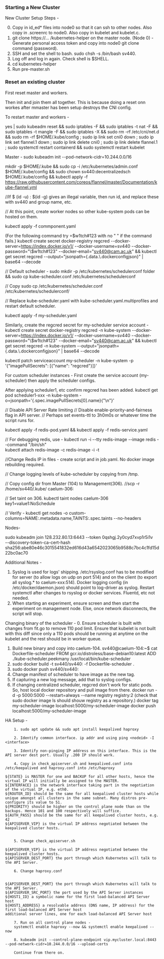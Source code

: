 ### Starting a New Cluster

New Cluster Setup Steps -


0. Copy in id_ed* files into node0 so that it can ssh to other nodes. Also copy in .screenrc to node0. Also copy in kubelet and kubelet.c. 
1. git clone https://... /kubernetes-helper on the master node. (Node 0) - Generate personal access token and copy into node0 git clone command (password).
2. SSH and set the shell to bash. sudo chsh -s /bin/bash sv440.
3. Log off and log in again. Check shell is $SHELL.
4. cd kubernetes-helper
5. Run pre-master.sh


### Reset an existing cluster
First reset master and workers.

Then init and join them all together.
This is because doing a reset onn workes after mmaster has been setup destroys the CNI config.

To restart master and workers -

yes | sudo kubeadm reset && sudo iptables -F && sudo iptables -t nat -F && sudo iptables -t mangle -F && sudo iptables -X && sudo rm -rf /etc/cni/net.d && sudo rm -rf $HOME/.kube/config ; sudo ip link set cni0 down ; sudo ip link set flannel.1 down ; sudo ip link delete cni0 ; sudo ip link delete flannel.1 ; sudo systemctl restart containerd && sudo systemctl restart kubelet

Master -
sudo kubeadm init --pod-network-cidr=10.244.0.0/16

mkdir -p $HOME/.kube && sudo cp -i /etc/kubernetes/admin.conf $HOME/.kube/config && sudo chown sv440:decentralizedsch $HOME/.kube/config && kubectl apply -f https://raw.githubusercontent.com/coreos/flannel/master/Documentation/kube-flannel.yml


//If $ (id -u) : $(id -g) gives an illegal variable, then run id, and replace these with sv440 and group name, etc.



// At this point, create worker nodes so other kube-system pods can be hosted on them.

kubectl apply -f commponent.yaml

(For the following command try =\$w1tch\#123 with no " " if the command fails.)
kubectl create secret docker-registry regcred --docker-server=https://index.docker.io/v1/ --docker-username=sv440 --docker-password="\\$w1tch#123" --docker-email="sv440@cam.ac.uk" && kubectl get secret regcred --output="jsonpath={.data.\\.dockerconfigjson}" | base64 --decode


// Default scheduler - sudo mkdir -p /etc/kubernetes/schedulerconf folder && sudo cp kube-scheduler.conf /etc/kubernetes/schedulerconf

// Copy sudo cp /etc/kubernetes/scheduler.conf /etc/kubernetes/schedulerconf/

// Replace kube-scheduler.yaml with kube-scheduler.yaml.multiprofiles and restart default scheduler.


kubectl apply -f  my-scheduler.yaml 

Similarly, create the regcred secret for my-scheduler service account -
kubectl create secret docker-registry regcred -n kube-system --docker-server=https://index.docker.io/v1/ --docker-username=sv440 --docker-password="\\$w1tch#123" --docker-email="sv440@cam.ac.uk" && kubectl get secret regcred -n kube-system --output="jsonpath={.data.\\.dockerconfigjson}" | base64 --decode



kubectl patch serviceaccount my-scheduler -n kube-system  -p '{"imagePullSecrets": [{"name": "regcred"}]}'




For custom scheduler instances - First create the service account (my-scheduler) then apply the scheduler configs.

After applying scheduler1, etc confirm regcred has been added. 
kubectl get pod scheduler1-xxx -n kube-system -o=jsonpath='{.spec.imagePullSecrets[0].name}{"\n"}'



// Disable API Server Rate limiting
// Disable enable-priority-and-fairness flag in API server.
// Perhaps set events-ttl to 3h0m0s or whatever time the script runs for.



kubectl apply -f redis-pod.yaml && kubectl apply -f redis-service.yaml

// For debugging redis, use - 
kubectl run -i --tty redis-image --image redis --command "/bin/sh"	
kubectl attach redis-image -c redis-image -i -t


//Change Redis IP in files - create script and in job.yaml. No docker image rebuilding required. 

// Change logging levels of kube-scheduler by copying from /tmp.


// Copy config dir from Master (104) to Management(306).
//scp -r /home/sv440/.kube/  caelum-306:

// Set taint on 306. kubectl taint nodes caelum-306 key1=value1:NoSchedule 

// Verify - kubectl get nodes -o custom-columns=NAME:.metadata.name,TAINTS:.spec.taints --no-headers 


Nodes-

sudo kubeadm join 128.232.80.13:6443 --token 0qshgj.2y0cyd7xvp1r5i1v \
        --discovery-token-ca-cert-hash sha256:abe80e46c3015541832ed616d43a6542023065b9588c7bc4c1fd15d22bc0ac70
        
        
        

Additional Notes - 
1. Syslog is used for logs' shipping. /etc/rsyslog.conf has to be modified for server (to allow logs on udp on port 514) and on the client (to export all syslog.* to caelum-xxx:514). Docker logging config (in /etc/docker/daemon.json) should point to log-driver as syslog. Restart systemctl after changes to rsyslog or docker services. Fluentd, etc not needed.
2. When starting an experiment, ensure screen and then start the experiment on management node. Else, once network disconnects, the script will stop.


Changing binary of the scheduler - 
0. Ensure scheduler is built with changes from fit.go to remove 110 pod limit. Ensure that kubelet is not built with this diff since only a 110 pods should be running at anytime on the kubelet and the rest should be in worker queue.
1. Build new binary and copy into caelum-104.
sv440@caelum-104:~$ cat Dockerfile-scheduler
FROM gcr.io/distroless/base-debian10:latest
ADD ./kube-scheduler.peekmany /usr/local/bin/kube-scheduler
2. sudo docker build -t sv440/sv440:<tag> -f Dockerfile-scheduler .
3. sudo docker push sv440/sv440:<tag>
4. Change manifest of scheduler to have image as the new tag.
5. If capturing a new log message, add that to syslog configs.
6. If changing centralized scheduler, regcred don't work for static pods. So, host local docker repository and pull image from there. 
        docker run -d -p 5000:5000 --restart=always --name registry registry:2 (check that sudo docker image ls should shouw registry as a repository.)
        docker tag my-scheduler-image localhost:5000/my-scheduler-image
        docker push localhost:5000/my-scheduler-image
 
        
        
HA Setup - 
        
        1. sudo apt update && sudo apt install keepalived haproxy
        
        2. Identify common interface. ip addr and using ping <nodeid> -I <interface>
        
        3. Identify non-pinging IP address on this interface. This is the API server dest port. Usually .200 IP should work.
        
        4. Copy in check_apiserver.sh and keepalived.conf into /etc/keepalived and haproxy.conf into /etc/haproxy
        
    ${STATE} is MASTER for one and BACKUP for all other hosts, hence the virtual IP will initially be assigned to the MASTER.
    ${INTERFACE} is the network interface taking part in the negotiation of the virtual IP, e.g. eth0.
    ${ROUTER_ID} should be the same for all keepalived cluster hosts while unique amongst all clusters in the same subnet. Many distros pre-configure its value to 51.
    ${PRIORITY} should be higher on the control plane node than on the backups. Hence 101 and 100 respectively will suffice.
    ${AUTH_PASS} should be the same for all keepalived cluster hosts, e.g. 42
    ${APISERVER_VIP} is the virtual IP address negotiated between the keepalived cluster hosts.

        
        5. Change check_apiserver.sh
        
    ${APISERVER_VIP} is the virtual IP address negotiated between the keepalived cluster hosts.
    ${APISERVER_DEST_PORT} the port through which Kubernetes will talk to the API Server.

        6. Change haproxy.conf
        
        
    ${APISERVER_DEST_PORT} the port through which Kubernetes will talk to the API Server.
    ${APISERVER_SRC_PORT} the port used by the API Server instances
    ${HOST1_ID} a symbolic name for the first load-balanced API Server host
    ${HOST1_ADDRESS} a resolvable address (DNS name, IP address) for the first load-balanced API Server host
    additional server lines, one for each load-balanced API Server host

        7. Run on all control plane nodes -
        systemctl enable haproxy --now && systemctl enable keepalived --now
        
        8. kubeadm init --control-plane-endpoint vip.mycluster.local:8443 --pod-network-cidr=10.244.0.0/16 --upload-certs
        
        Continue from there on. 
        

